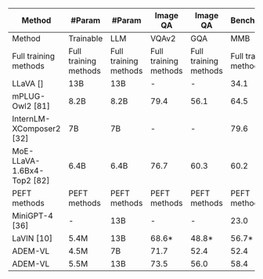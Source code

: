 | Method | #Param | #Param | Image QA | Image QA | Benchmark | Benchmark |
| --- | --- | --- | --- | --- | --- | --- |
| Method | Trainable | LLM | VQAv2 | GQA | MMB | MMMU |
| Full training methods | Full training methods | Full training methods | Full training methods | Full training methods | Full training methods | Full training methods |
| LLaVA [] | 13B | 13B | - | - | 34.1 | 32.3 |
| mPLUG-Owl2 [81] | 8.2B | 8.2B | 79.4 | 56.1 | 64.5 | - |
| InternLM-XComposer2 [32] | 7B | 7B | - | - | 79.6 | 42.0 |
| MoE-LLaVA-1.6Bx4-Top2 [82] | 6.4B | 6.4B | 76.7 | 60.3 | 60.2 | - |
| PEFT methods | PEFT methods | PEFT methods | PEFT methods | PEFT methods | PEFT methods | PEFT methods |
| MiniGPT-4 [36] | - | 13B | - | - | 23.0 | - |
| LaVIN [10] | 5.4M | 13B | 68.6* | 48.8* | 56.7* | 35.0* |
| ADEM-VL | 4.5M | 7B | 71.7 | 52.4 | 52.4 | 34.2 |
| ADEM-VL | 5.5M | 13B | 73.5 | 56.0 | 58.4 | 38.3 |
